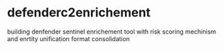 # defenderc2enrichement
building denfender sentinel enrichement tool with risk scoring mechinism and enrtity unification format consolidation
